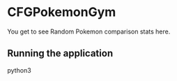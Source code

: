 # CFGPokemonGym
You get to see Random Pokemon comparison stats here. 

## Running the application
python3 
